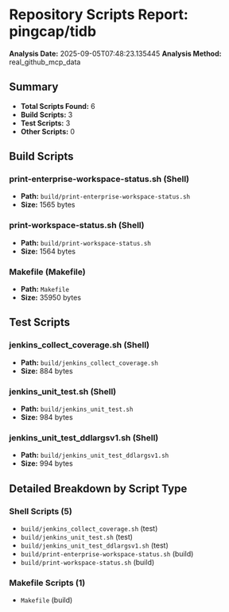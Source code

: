 # Repository Scripts Report: pingcap/tidb

**Analysis Date:** 2025-09-05T07:48:23.135445
**Analysis Method:** real_github_mcp_data

## Summary
- **Total Scripts Found:** 6
- **Build Scripts:** 3
- **Test Scripts:** 3
- **Other Scripts:** 0

## Build Scripts

### print-enterprise-workspace-status.sh (Shell)
- **Path:** `build/print-enterprise-workspace-status.sh`
- **Size:** 1565 bytes

### print-workspace-status.sh (Shell)
- **Path:** `build/print-workspace-status.sh`
- **Size:** 1564 bytes

### Makefile (Makefile)
- **Path:** `Makefile`
- **Size:** 35950 bytes

## Test Scripts

### jenkins_collect_coverage.sh (Shell)
- **Path:** `build/jenkins_collect_coverage.sh`
- **Size:** 884 bytes

### jenkins_unit_test.sh (Shell)
- **Path:** `build/jenkins_unit_test.sh`
- **Size:** 984 bytes

### jenkins_unit_test_ddlargsv1.sh (Shell)
- **Path:** `build/jenkins_unit_test_ddlargsv1.sh`
- **Size:** 994 bytes

## Detailed Breakdown by Script Type

### Shell Scripts (5)

- `build/jenkins_collect_coverage.sh` (test)
- `build/jenkins_unit_test.sh` (test)
- `build/jenkins_unit_test_ddlargsv1.sh` (test)
- `build/print-enterprise-workspace-status.sh` (build)
- `build/print-workspace-status.sh` (build)

### Makefile Scripts (1)

- `Makefile` (build)

